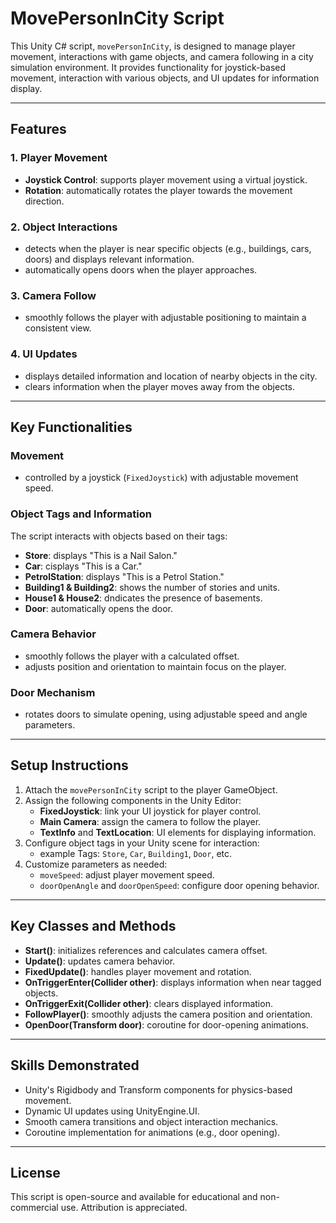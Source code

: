 # MovePersonInCity Script

This Unity C# script, `movePersonInCity`, is designed to manage player movement, interactions with game objects, and camera following in a city simulation environment. It provides functionality for joystick-based movement, interaction with various objects, and UI updates for information display.

---

## Features

### 1. **Player Movement**
- **Joystick Control**: supports player movement using a virtual joystick.
- **Rotation**: automatically rotates the player towards the movement direction.

### 2. **Object Interactions**
- detects when the player is near specific objects (e.g., buildings, cars, doors) and displays relevant information.
- automatically opens doors when the player approaches.

### 3. **Camera Follow**
- smoothly follows the player with adjustable positioning to maintain a consistent view.

### 4. **UI Updates**
- displays detailed information and location of nearby objects in the city.
- clears information when the player moves away from the objects.

---

## Key Functionalities

### Movement
- controlled by a joystick (`FixedJoystick`) with adjustable movement speed.

### Object Tags and Information
The script interacts with objects based on their tags:
- **Store**: displays "This is a Nail Salon."
- **Car**: cisplays "This is a Car."
- **PetrolStation**: displays "This is a Petrol Station."
- **Building1 & Building2**: shows the number of stories and units.
- **House1 & House2**: dndicates the presence of basements.
- **Door**: automatically opens the door.

### Camera Behavior
- smoothly follows the player with a calculated offset.
- adjusts position and orientation to maintain focus on the player.

### Door Mechanism
- rotates doors to simulate opening, using adjustable speed and angle parameters.

---

## Setup Instructions

1. Attach the `movePersonInCity` script to the player GameObject.
2. Assign the following components in the Unity Editor:
   - **FixedJoystick**: link your UI joystick for player control.
   - **Main Camera**: assign the camera to follow the player.
   - **TextInfo** and **TextLocation**: UI elements for displaying information.
3. Configure object tags in your Unity scene for interaction:
   - example Tags: `Store`, `Car`, `Building1`, `Door`, etc.
4. Customize parameters as needed:
   - `moveSpeed`: adjust player movement speed.
   - `doorOpenAngle` and `doorOpenSpeed`: configure door opening behavior.

---

## Key Classes and Methods

- **Start()**: initializes references and calculates camera offset.
- **Update()**: updates camera behavior.
- **FixedUpdate()**: handles player movement and rotation.
- **OnTriggerEnter(Collider other)**: displays information when near tagged objects.
- **OnTriggerExit(Collider other)**: clears displayed information.
- **FollowPlayer()**: smoothly adjusts the camera position and orientation.
- **OpenDoor(Transform door)**: coroutine for door-opening animations.

---

## Skills Demonstrated
- Unity's Rigidbody and Transform components for physics-based movement.
- Dynamic UI updates using UnityEngine.UI.
- Smooth camera transitions and object interaction mechanics.
- Coroutine implementation for animations (e.g., door opening).

---

## License
This script is open-source and available for educational and non-commercial use. Attribution is appreciated.
